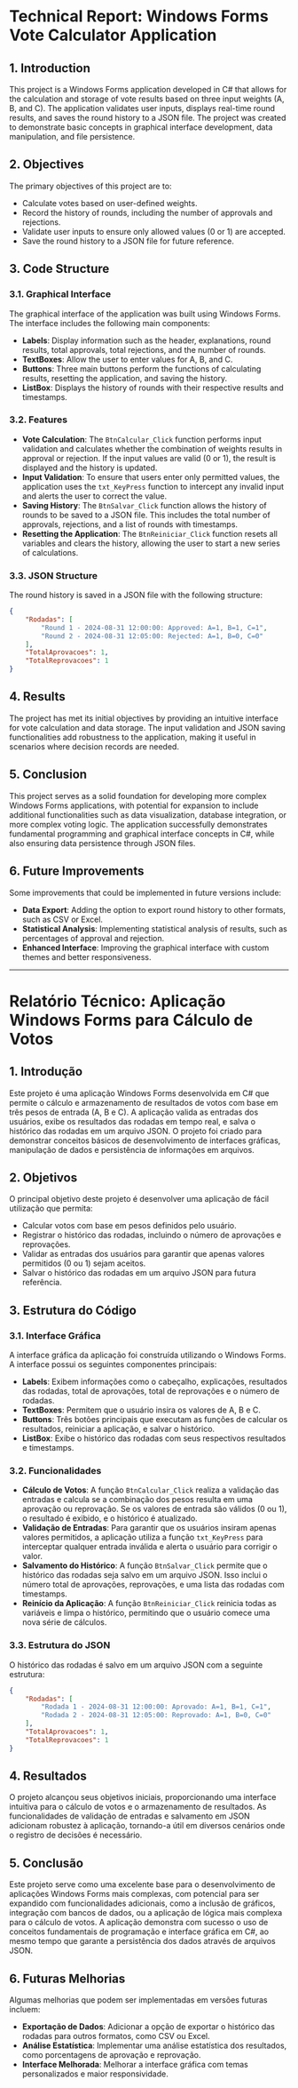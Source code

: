 # Technical Report: Windows Forms Vote Calculator Application

## 1. Introduction

This project is a Windows Forms application developed in C# that allows for the calculation and storage of vote results based on three input weights (A, B, and C). The application validates user inputs, displays real-time round results, and saves the round history to a JSON file. The project was created to demonstrate basic concepts in graphical interface development, data manipulation, and file persistence.

## 2. Objectives

The primary objectives of this project are to:
- Calculate votes based on user-defined weights.
- Record the history of rounds, including the number of approvals and rejections.
- Validate user inputs to ensure only allowed values (0 or 1) are accepted.
- Save the round history to a JSON file for future reference.

## 3. Code Structure

### 3.1. Graphical Interface

The graphical interface of the application was built using Windows Forms. The interface includes the following main components:
- **Labels**: Display information such as the header, explanations, round results, total approvals, total rejections, and the number of rounds.
- **TextBoxes**: Allow the user to enter values for A, B, and C.
- **Buttons**: Three main buttons perform the functions of calculating results, resetting the application, and saving the history.
- **ListBox**: Displays the history of rounds with their respective results and timestamps.

### 3.2. Features

- **Vote Calculation**: The `BtnCalcular_Click` function performs input validation and calculates whether the combination of weights results in approval or rejection. If the input values are valid (0 or 1), the result is displayed and the history is updated.
- **Input Validation**: To ensure that users enter only permitted values, the application uses the `txt_KeyPress` function to intercept any invalid input and alerts the user to correct the value.
- **Saving History**: The `BtnSalvar_Click` function allows the history of rounds to be saved to a JSON file. This includes the total number of approvals, rejections, and a list of rounds with timestamps.
- **Resetting the Application**: The `BtnReiniciar_Click` function resets all variables and clears the history, allowing the user to start a new series of calculations.

### 3.3. JSON Structure

The round history is saved in a JSON file with the following structure:

```json
{
    "Rodadas": [
        "Round 1 - 2024-08-31 12:00:00: Approved: A=1, B=1, C=1",
        "Round 2 - 2024-08-31 12:05:00: Rejected: A=1, B=0, C=0"
    ],
    "TotalAprovacoes": 1,
    "TotalReprovacoes": 1
}
```

## 4. Results

The project has met its initial objectives by providing an intuitive interface for vote calculation and data storage. The input validation and JSON saving functionalities add robustness to the application, making it useful in scenarios where decision records are needed.

## 5. Conclusion

This project serves as a solid foundation for developing more complex Windows Forms applications, with potential for expansion to include additional functionalities such as data visualization, database integration, or more complex voting logic. The application successfully demonstrates fundamental programming and graphical interface concepts in C#, while also ensuring data persistence through JSON files.

## 6. Future Improvements

Some improvements that could be implemented in future versions include:
- **Data Export**: Adding the option to export round history to other formats, such as CSV or Excel.
- **Statistical Analysis**: Implementing statistical analysis of results, such as percentages of approval and rejection.
- **Enhanced Interface**: Improving the graphical interface with custom themes and better responsiveness.

---

# Relatório Técnico: Aplicação Windows Forms para Cálculo de Votos

## 1. Introdução

Este projeto é uma aplicação Windows Forms desenvolvida em C# que permite o cálculo e armazenamento de resultados de votos com base em três pesos de entrada (A, B e C). A aplicação valida as entradas dos usuários, exibe os resultados das rodadas em tempo real, e salva o histórico das rodadas em um arquivo JSON. O projeto foi criado para demonstrar conceitos básicos de desenvolvimento de interfaces gráficas, manipulação de dados e persistência de informações em arquivos.

## 2. Objetivos

O principal objetivo deste projeto é desenvolver uma aplicação de fácil utilização que permita:
- Calcular votos com base em pesos definidos pelo usuário.
- Registrar o histórico das rodadas, incluindo o número de aprovações e reprovações.
- Validar as entradas dos usuários para garantir que apenas valores permitidos (0 ou 1) sejam aceitos.
- Salvar o histórico das rodadas em um arquivo JSON para futura referência.

## 3. Estrutura do Código

### 3.1. Interface Gráfica

A interface gráfica da aplicação foi construída utilizando o Windows Forms. A interface possui os seguintes componentes principais:
- **Labels**: Exibem informações como o cabeçalho, explicações, resultados das rodadas, total de aprovações, total de reprovações e o número de rodadas.
- **TextBoxes**: Permitem que o usuário insira os valores de A, B e C.
- **Buttons**: Três botões principais que executam as funções de calcular os resultados, reiniciar a aplicação, e salvar o histórico.
- **ListBox**: Exibe o histórico das rodadas com seus respectivos resultados e timestamps.

### 3.2. Funcionalidades

- **Cálculo de Votos**: A função `BtnCalcular_Click` realiza a validação das entradas e calcula se a combinação dos pesos resulta em uma aprovação ou reprovação. Se os valores de entrada são válidos (0 ou 1), o resultado é exibido, e o histórico é atualizado.
- **Validação de Entradas**: Para garantir que os usuários insiram apenas valores permitidos, a aplicação utiliza a função `txt_KeyPress` para interceptar qualquer entrada inválida e alerta o usuário para corrigir o valor.
- **Salvamento do Histórico**: A função `BtnSalvar_Click` permite que o histórico das rodadas seja salvo em um arquivo JSON. Isso inclui o número total de aprovações, reprovações, e uma lista das rodadas com timestamps.
- **Reinício da Aplicação**: A função `BtnReiniciar_Click` reinicia todas as variáveis e limpa o histórico, permitindo que o usuário comece uma nova série de cálculos.

### 3.3. Estrutura do JSON

O histórico das rodadas é salvo em um arquivo JSON com a seguinte estrutura:

```json
{
    "Rodadas": [
        "Rodada 1 - 2024-08-31 12:00:00: Aprovado: A=1, B=1, C=1",
        "Rodada 2 - 2024-08-31 12:05:00: Reprovado: A=1, B=0, C=0"
    ],
    "TotalAprovacoes": 1,
    "TotalReprovacoes": 1
}
```

## 4. Resultados

O projeto alcançou seus objetivos iniciais, proporcionando uma interface intuitiva para o cálculo de votos e o armazenamento de resultados. As funcionalidades de validação de entradas e salvamento em JSON adicionam robustez à aplicação, tornando-a útil em diversos cenários onde o registro de decisões é necessário.

## 5. Conclusão

Este projeto serve como uma excelente base para o desenvolvimento de aplicações Windows Forms mais complexas, com potencial para ser expandido com funcionalidades adicionais, como a inclusão de gráficos, integração com bancos de dados, ou a aplicação de lógica mais complexa para o cálculo de votos. A aplicação demonstra com sucesso o uso de conceitos fundamentais de programação e interface gráfica em C#, ao mesmo tempo que garante a persistência dos dados através de arquivos JSON.

## 6. Futuras Melhorias

Algumas melhorias que podem ser implementadas em versões futuras incluem:
- **Exportação de Dados**: Adicionar a opção de exportar o histórico das rodadas para outros formatos, como CSV ou Excel.
- **Análise Estatística**: Implementar uma análise estatística dos resultados, como porcentagens de aprovação e reprovação.
- **Interface Melhorada**: Melhorar a interface gráfica com temas personalizados e maior responsividade.
